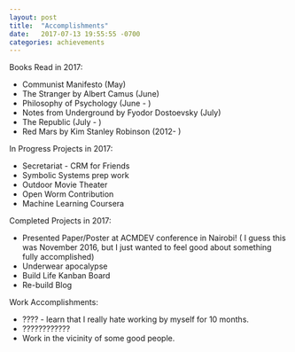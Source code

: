 ```yaml
---
layout: post
title:  "Accomplishments"
date:   2017-07-13 19:55:55 -0700
categories: achievements 
---
```



Books Read in 2017:
* Communist Manifesto (May)
* The Stranger by Albert Camus (June)
* Philosophy of Psychology (June - )
* Notes from Underground by Fyodor Dostoevsky (July)
* The Republic (July - )
* Red Mars by Kim Stanley Robinson (2012- )

In Progress Projects in 2017:
* Secretariat - CRM for Friends
* Symbolic Systems prep work
* Outdoor Movie Theater
* Open Worm Contribution
* Machine Learning Coursera

Completed Projects in 2017:
* Presented Paper/Poster at ACMDEV conference in Nairobi! ( I guess this was November 2016, but I just wanted to feel good about something fully accomplished)
* Underwear apocalypse
* Build Life Kanban Board
* Re-build Blog

Work Accomplishments:
* ???? - learn that I really hate working by myself for 10 months.
* ????????????
* Work in the vicinity of some good people.
